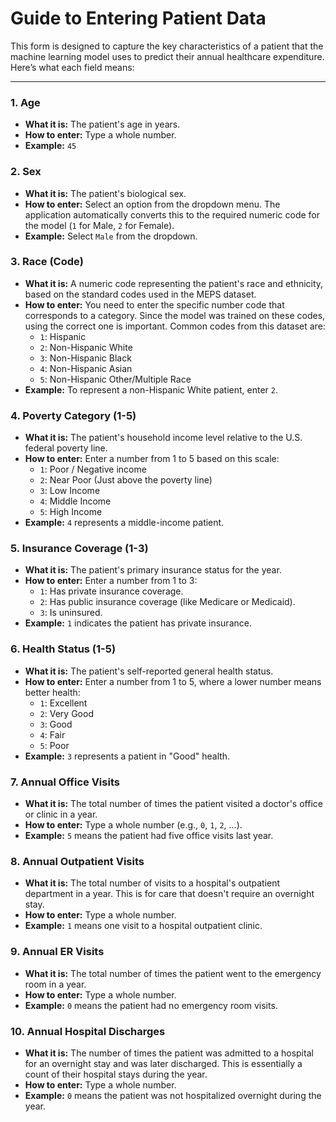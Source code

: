 # Guide to Entering Patient Data

This form is designed to capture the key characteristics of a patient that the machine learning model uses to predict their annual healthcare expenditure. Here’s what each field means:

---

### 1. Age
*   **What it is:** The patient's age in years.
*   **How to enter:** Type a whole number.
*   **Example:** `45`

### 2. Sex
*   **What it is:** The patient's biological sex.
*   **How to enter:** Select an option from the dropdown menu. The application automatically converts this to the required numeric code for the model (`1` for Male, `2` for Female).
*   **Example:** Select `Male` from the dropdown.

### 3. Race (Code)
*   **What it is:** A numeric code representing the patient's race and ethnicity, based on the standard codes used in the MEPS dataset.
*   **How to enter:** You need to enter the specific number code that corresponds to a category. Since the model was trained on these codes, using the correct one is important. Common codes from this dataset are:
    *   `1`: Hispanic
    *   `2`: Non-Hispanic White
    *   `3`: Non-Hispanic Black
    *   `4`: Non-Hispanic Asian
    *   `5`: Non-Hispanic Other/Multiple Race
*   **Example:** To represent a non-Hispanic White patient, enter `2`.

### 4. Poverty Category (1-5)
*   **What it is:** The patient's household income level relative to the U.S. federal poverty line.
*   **How to enter:** Enter a number from 1 to 5 based on this scale:
    *   `1`: Poor / Negative income
    *   `2`: Near Poor (Just above the poverty line)
    *   `3`: Low Income
    *   `4`: Middle Income
    *   `5`: High Income
*   **Example:** `4` represents a middle-income patient.

### 5. Insurance Coverage (1-3)
*   **What it is:** The patient's primary insurance status for the year.
*   **How to enter:** Enter a number from 1 to 3:
    *   `1`: Has private insurance coverage.
    *   `2`: Has public insurance coverage (like Medicare or Medicaid).
    *   `3`: Is uninsured.
*   **Example:** `1` indicates the patient has private insurance.

### 6. Health Status (1-5)
*   **What it is:** The patient's self-reported general health status.
*   **How to enter:** Enter a number from 1 to 5, where a lower number means better health:
    *   `1`: Excellent
    *   `2`: Very Good
    *   `3`: Good
    *   `4`: Fair
    *   `5`: Poor
*   **Example:** `3` represents a patient in "Good" health.

### 7. Annual Office Visits
*   **What it is:** The total number of times the patient visited a doctor's office or clinic in a year.
*   **How to enter:** Type a whole number (e.g., `0`, `1`, `2`, ...).
*   **Example:** `5` means the patient had five office visits last year.

### 8. Annual Outpatient Visits
*   **What it is:** The total number of visits to a hospital's outpatient department in a year. This is for care that doesn't require an overnight stay.
*   **How to enter:** Type a whole number.
*   **Example:** `1` means one visit to a hospital outpatient clinic.

### 9. Annual ER Visits
*   **What it is:** The total number of times the patient went to the emergency room in a year.
*   **How to enter:** Type a whole number.
*   **Example:** `0` means the patient had no emergency room visits.

### 10. Annual Hospital Discharges
*   **What it is:** The number of times the patient was admitted to a hospital for an overnight stay and was later discharged. This is essentially a count of their hospital stays during the year.
*   **How to enter:** Type a whole number.
*   **Example:** `0` means the patient was not hospitalized overnight during the year.